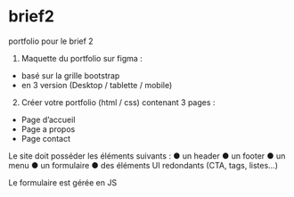 # brief2
portfolio pour le brief 2
1. Maquette du portfolio sur figma :
- basé sur la grille bootstrap
- en 3 version (Desktop / tablette / mobile)

2. Créer votre portfolio (html / css) contenant 3 pages :
- Page d’accueil
- Page a propos
- Page contact
  
Le site doit posséder les éléments suivants :
● un header
● un footer
● un menu
● un formulaire
● des éléments UI redondants (CTA, tags, listes...)

Le formulaire est gérée en JS
